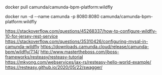 docker pull camunda/camunda-bpm-platform:wildfly

docker run -d --name camunda -p 8080:8080 camunda/camunda-bpm-platform:wildfly



https://stackoverflow.com/questions/45268337/how-to-configure-wildfly-10-for-jersey-rest-service
https://stackoverflow.com/questions/35310426/configuring-mysql-in-camunda-wildfly
https://downloads.camunda.cloud/release/camunda-bpm/wildfly/7.14/
http://www.mastertheboss.com/jboss-frameworks/resteasy/resteasy-tutorial
https://mkyong.com/webservices/jax-rs/resteasy-hello-world-example/
https://resteasy.github.io/2020/05/22/swagger/

